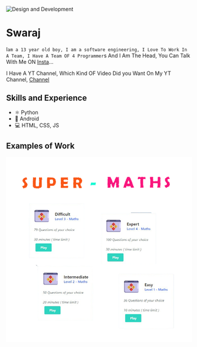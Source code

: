 
![Design and Development](https://st4.depositphotos.com/1001941/22640/v/450/depositphotos_226406714-stock-illustration-analyst-working-laptop-different-programing.jpg)


# Swaraj
I`am a 13 year old boy, I am a software engineering, I Love To Work In A Team, I Have A Team OF 4 Programmer`s  And I Am The Head, You Can Talk With Me ON <a href="https://www.instagram.com/pro_epic_programmer/">Insta</a>...

I Have A YT Channel, Which Kind OF Video Did you Want On My YT Channel, <a href="https://www.youtube.com/channel/UCgxCHhiP2ckGHQhdDWrFEwA">Channel</a>

## Skills and Experience
* ⚛ Python
* 📱 Android
* 💻 HTML, CSS, JS

## Examples of Work
<img src="https://raw.githubusercontent.com/UltronTheAI/Super-Maths/main/Demo.png" width="512" href="https://github.com/UltronTheAI/Super-Maths">

